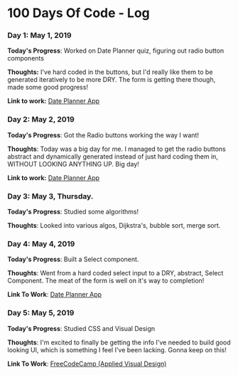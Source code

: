 # 100 Days Of Code - Log

### Day 1: May 1, 2019

**Today's Progress**: Worked on Date Planner quiz, figuring out radio button components

**Thoughts:** I've hard coded in the buttons, but I'd really like them to be generated iteratively to be more DRY. The form is getting there though, made some good progress!

**Link to work:** [Date Planner App](http://github.com/Almighty-Mose/date-planner)

### Day 2: May 2, 2019

**Today's Progress**: Got the Radio buttons working the way I want!

**Thoughts**: Today was a big day for me. I managed to get the radio buttons abstract and dynamically generated instead of just hard coding them in, WITHOUT LOOKING ANYTHING UP. Big day!

**Link to work:** [Date Planner App](http://github.com/Almighty-Mose/date-planner)

### Day 3: May 3, Thursday.

**Today's Progress**: Studied some algorithms!

**Thoughts**: Looked into various algos, Dijkstra's, bubble sort, merge sort.

### Day 4: May 4, 2019

**Today's Progress**: Built a Select component.

**Thoughts**: Went from a hard coded select input to a DRY, abstract, Select Component. The meat of the form is well on it's way to completion!

**Link To Work**: [Date Planner App](http://github.com/Almighty-Mose/date-planner)

### Day 5: May 5, 2019

**Today's Progress**: Studied CSS and Visual Design

**Thoughts**: I'm excited to finally be getting the info I've needed to build good looking UI, which is something I feel I've been lacking. Gonna keep on this!

**Link To Work**: [FreeCodeCamp (Applied Visual Design)](https://learn.freecodecamp.org/responsive-web-design/applied-visual-design)
